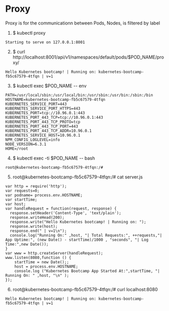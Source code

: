 # Proxy 

Proxy is for the communicationn between Pods, Nodes, is filtered by label

1. $ kubectl proxy
```
Starting to serve on 127.0.0.1:8001
```

2. $ curl http://localhost:8001/api/v1/namespaces/default/pods/$POD_NAME/proxy/

```
Hello Kubernetes bootcamp! | Running on: kubernetes-bootcamp-fb5c67579-4tfqn | v=1
```

3. $ kubectl exec $POD_NAME -- env
```
PATH=/usr/local/sbin:/usr/local/bin:/usr/sbin:/usr/bin:/sbin:/bin
HOSTNAME=kubernetes-bootcamp-fb5c67579-4tfqn
KUBERNETES_SERVICE_PORT=443
KUBERNETES_SERVICE_PORT_HTTPS=443
KUBERNETES_PORT=tcp://10.96.0.1:443
KUBERNETES_PORT_443_TCP=tcp://10.96.0.1:443
KUBERNETES_PORT_443_TCP_PROTO=tcp
KUBERNETES_PORT_443_TCP_PORT=443
KUBERNETES_PORT_443_TCP_ADDR=10.96.0.1
KUBERNETES_SERVICE_HOST=10.96.0.1
NPM_CONFIG_LOGLEVEL=info
NODE_VERSION=6.3.1
HOME=/root
```

4. $ kubectl exec -ti $POD_NAME -- bash
```
root@kubernetes-bootcamp-fb5c67579-4tfqn:/#
```

5. root@kubernetes-bootcamp-fb5c67579-4tfqn:/# cat server.js
```
var http = require('http');
var requests=0;
var podname= process.env.HOSTNAME;
var startTime;
var host;
var handleRequest = function(request, response) {
  response.setHeader('Content-Type', 'text/plain');
  response.writeHead(200);
  response.write("Hello Kubernetes bootcamp! | Running on: ");
  response.write(host);
  response.end(" | v=1\n");
  console.log("Running On:" ,host, "| Total Requests:", ++requests,"| App Uptime:", (new Date() - startTime)/1000 , "seconds", "| Log Time:",new Date());
}
var www = http.createServer(handleRequest);
www.listen(8080,function () {
    startTime = new Date();;
    host = process.env.HOSTNAME;
    console.log ("Kubernetes Bootcamp App Started At:",startTime, "| Running On: " ,host, "\n" );
});
```

6. root@kubernetes-bootcamp-fb5c67579-4tfqn:/# curl localhost:8080
```
Hello Kubernetes bootcamp! | Running on: kubernetes-bootcamp-fb5c67579-4tfqn | v=1
```
